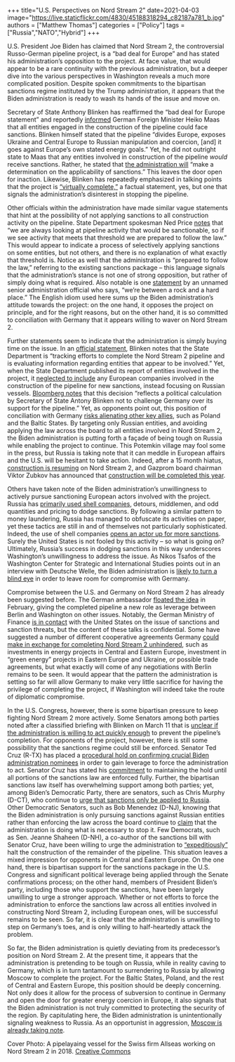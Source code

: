 +++
title="U.S. Perspectives on Nord Stream 2"
date=2021-04-03
image="https://live.staticflickr.com/4830/45188318294_c82187a781_b.jpg"
authors = ["Matthew Thomas"]
categories = ["Policy"]
tags = ["Russia","NATO","Hybrid"]
+++

U.S. President Joe Biden has claimed that Nord Stream 2, the controversial Russo-German pipeline project, is a “bad deal for Europe” and has stated his administration’s opposition to the project. At face value, that would appear to be a rare continuity with the previous administration, but a deeper dive into the various perspectives in Washington reveals a much more complicated position. Despite spoken commitments to the bipartisan sanctions regime instituted by the Trump administration, it appears that the Biden administration is ready to wash its hands of the issue and move on.

Secretary of State Anthony Blinken has reaffirmed the “bad deal for Europe statement” and reportedly [informed](https://www.reuters.com/article/us-usa-blinken-nato-nordstream/u-s-s-blinken-warned-germanys-maas-about-nord-stream-2-sanctions-idUSKBN2BG216) German Foreign Minister Heiko Maas that all entities engaged in the construction of the pipeline could face sanctions. Blinken himself stated that the pipeline “divides Europe, exposes Ukraine and Central Europe to Russian manipulation and coercion, [and] it goes against Europe’s own stated energy goals.” Yet, he did not outright state to Maas that any entities involved in construction of the pipeline _would_ receive sanctions. Rather, he stated that [the administration will](https://www.reuters.com/article/us-usa-blinken-nato-nordstream/u-s-s-blinken-warned-germanys-maas-about-nord-stream-2-sanctions-idUSKBN2BG216) “make a determination on the applicability of sanctions.” This leaves the door open for inaction. Likewise, Blinken has repeatedly emphasized in talking points that the project is [“virtually complete,”](https://www.washingtonexaminer.com/policy/defense-national-security/blinken-tells-companies-abandon-work-nord-stream-2-pipeline-deal-ted-cruz) a factual statement, yes, but one that signals the administration’s disinterest in stopping the pipeline. 

Other officials within the administration have made similar vague statements that hint at the possibility of not applying sanctions to all construction activity on the pipeline. State Department spokesman Ned Price [notes](https://www.politico.com/news/2021/03/12/biden-sanctions-nords-stream-pipeline-475552) that “we are always looking at pipeline activity that would be sanctionable, so if we see activity that meets that threshold we are prepared to follow the law.” This would appear to indicate a process of selectively applying sanctions on some entities, but not others, and there is no explanation of what exactly that threshold is. Notice as well that the administration is “prepared to follow the law,” referring to the existing sanctions package – this language signals that the administration’s stance is not one of strong opposition, but rather of simply doing what is required. Also notable is one [statement](https://www.politico.com/news/2021/03/12/biden-sanctions-nords-stream-pipeline-475552) by an unnamed senior administration official who says, “we’re between a rock and a hard place.” The English idiom used here sums up the Biden administration’s attitude towards the project: on the one hand, it opposes the project on principle, and for the right reasons, but on the other hand, it is so committed to conciliation with Germany that it appears willing to waver on Nord Stream 2. 

Further statements seem to indicate that the administration is simply buying time on the issue. In an [official statement](https://www.state.gov/nord-stream-2-and-potential-sanctionable-activity/#:~:text=As%20the%20President%20has%20said,Eastern%20European%20allies%20and%20partners.&text=The%20Department%20reiterates%20its%20warning,abandon%20work%20on%20the%20pipeline.), Blinken notes that the State Department is “tracking efforts to complete the Nord Stream 2 pipeline and is evaluating information regarding entities that appear to be involved.” Yet, when the State Department published its report of entities involved in the project, it [neglected to include](https://www.heritage.org/europe/commentary/its-time-checkmate-nord-stream-ii) any European companies involved in the construction of the pipeline for new sanctions, instead focusing on Russian vessels. [Bloomberg notes](https://www.bloomberg.com/news/articles/2021-02-20/u-s-singles-out-russian-ship-for-breaking-nord-stream-sanctions) that this decision “reflects a political calculation by Secretary of State Antony Blinken not to challenge Germany over its support for the pipeline.” Yet, as opponents point out, this position of conciliation with Germany [risks alienating other key allies](https://www.bloomberg.com/news/articles/2021-02-20/u-s-singles-out-russian-ship-for-breaking-nord-stream-sanctions), such as Poland and the Baltic States. By targeting only Russian entities, and avoiding applying the law across the board to all entities involved in Nord Stream 2, the Biden administration is putting forth a façade of being tough on Russia while enabling the project to continue. This Potemkin village may fool some in the press, but Russia is taking note that it can meddle in European affairs and the U.S. will be hesitant to take action. Indeed, after a 15 month hiatus, [construction is resuming](https://www.argusmedia.com/en/news/2193430-construction-on-remaining-nord-stream-2-string-to-start) on Nord Stream 2, and Gazprom board chairman Viktor Zubkov has announced that [construction will be completed this year](https://www.reuters.com/article/us-russia-nord-stream-2-completion/gazprom-chairman-says-nord-stream-2-gas-pipeline-to-be-finished-this-year-despite-u-s-pressure-tass-idUSKBN2BI1G7). 

Others have taken note of the Biden administration’s unwillingness to actively pursue sanctioning European actors involved with the project. Russia has [primarily used shell companies](https://www.dw.com/en/nord-stream-2-russias-tricks-to-dodge-us-sanctions/a-56972537), detours, middlemen, and odd quantities and pricing to dodge sanctions. By following a similar pattern to money laundering, Russia has managed to obfuscate its activities on paper, yet these tactics are still in and of themselves not particularly sophisticated. Indeed, the use of shell companies [opens an actor up for more sanctions](https://www.dw.com/en/nord-stream-2-russias-tricks-to-dodge-us-sanctions/a-56972537). Surely the United States is not fooled by this activity – so what is going on? Ultimately, Russia’s success in dodging sanctions in this way underscores Washington’s unwillingness to address the issue. As Nikos Tsafos of the Washington Center for Strategic and International Studies points out in an interview with Deutsche Welle, the Biden administration is [likely to turn a blind eye](https://www.dw.com/en/nord-stream-2-russias-tricks-to-dodge-us-sanctions/a-56972537) in order to leave room for compromise with Germany. 

Compromise between the U.S. and Germany on Nord Stream 2 has already been suggested before. The German ambassador [floated the idea](https://www.reuters.com/article/us-usa-blinken-nato-nordstream/u-s-s-blinken-warned-germanys-maas-about-nord-stream-2-sanctions-idUSKBN2BG216) in February, giving the completed pipeline a new role as leverage between Berlin and Washington on other issues. Notably, the German Ministry of Finance [is in contact](https://www.politico.com/news/2021/03/12/biden-sanctions-nords-stream-pipeline-475552) with the United States on the issue of sanctions and sanction threats, but the content of these talks is confidential. Some have suggested a number of different cooperative agreements Germany [could make in exchange for completing Nord Stream 2 unhindered](https://www.politico.com/news/2021/03/12/biden-sanctions-nords-stream-pipeline-475552), such as investments in energy projects in Central and Eastern Europe, investment in “green energy” projects in Eastern Europe and Ukraine, or possible trade agreements, but what exactly will come of any negotiations with Berlin remains to be seen. It would appear that the pattern the administration is setting so far will allow Germany to make very little sacrifice for having the privilege of completing the project, if Washington will indeed take the route of diplomatic compromise. 

In the U.S. Congress, however, there is some bipartisan pressure to keep fighting Nord Stream 2 more actively. Some Senators among both parties noted after a classified briefing with Blinken on March 11 that is [unclear if the administration is willing to act quickly enough](https://www.politico.com/news/2021/03/12/biden-sanctions-nords-stream-pipeline-475552) to prevent the pipeline’s completion. For opponents of the project, however, there is still some possibility that the sanctions regime could still be enforced. Senator Ted Cruz (R-TX) has placed a [procedural hold on confirming crucial Biden administration nominees](https://www.washingtonexaminer.com/policy/defense-national-security/blinken-tells-companies-abandon-work-nord-stream-2-pipeline-deal-ted-cruz) in order to gain leverage to force the administration to act. Senator Cruz has stated his [commitment](https://www.washingtonexaminer.com/policy/defense-national-security/blinken-tells-companies-abandon-work-nord-stream-2-pipeline-deal-ted-cruz) to maintaining the hold until all portions of the sanctions law are enforced fully. Further, the bipartisan sanctions law itself has overwhelming support among both parties; yet, among Biden’s Democratic Party, there are senators, such as Chris Murphy (D-CT), who continue to [urge that sanctions only be applied to Russia](https://www.politico.com/news/2021/03/12/biden-sanctions-nords-stream-pipeline-475552). Other Democratic Senators, such as Bob Menendez (D-NJ), knowing that the Biden administration is only pursuing sanctions against Russian entities rather than enforcing the law across the board continue to [claim](https://www.politico.com/news/2021/03/12/biden-sanctions-nords-stream-pipeline-475552) that the administration is doing what is necessary to stop it. Few Democrats, such as Sen. Jeanne Shaheen (D-NH), a co-author of the sanctions bill with Senator Cruz, have been willing to urge the administration to [“expeditiously”](https://www.politico.com/news/2021/03/12/biden-sanctions-nords-stream-pipeline-475552) halt the construction of the remainder of the pipeline. This situation leaves a mixed impression for opponents in Central and Eastern Europe. On the one hand, there is bipartisan support for the sanctions package in the U.S. Congress and significant political leverage being applied through the Senate confirmations process; on the other hand, members of President Biden’s party, including those who support the sanctions, have been largely unwilling to urge a stronger approach. Whether or not efforts to force the administration to enforce the sanctions law across all entities involved in constructing Nord Stream 2, including European ones, will be successful remains to be seen. So far, it is clear that the administration is unwilling to step on Germany’s toes, and is only willing to half-heartedly attack the problem. 

So far, the Biden administration is quietly deviating from its predecessor’s position on Nord Stream 2. At the present time, it appears that the administration is pretending to be tough on Russia, while in reality caving to Germany, which is in turn tantamount to surrendering to Russia by allowing Moscow to complete the project. For the Baltic States, Poland, and the rest of Central and Eastern Europe, this position should be deeply concerning. Not only does it allow for the process of subversion to continue in Germany and open the door for greater energy coercion in Europe, it also signals that the Biden administration is not truly committed to protecting the security of the region. By capitulating here, the Biden administration is unintentionally signaling weakness to Russia. As an opportunist in aggression, [Moscow is already taking note](https://www.france24.com/en/europe/20210402-moscow-warns-ukraine-over-escalation-in-donbass-as-nato-condemns-russian-military-build-up).  

Cover Photo: A pipelayaing vessel for the Swiss firm Allseas working on Nord Stream 2 in 2018. [Creative Commons](https://www.flickr.com/photos/22084572@N07/45188318294)

